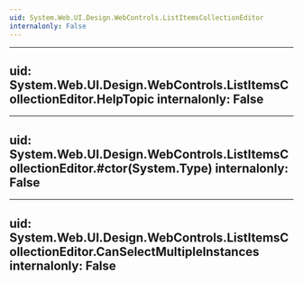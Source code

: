 ```yaml
---
uid: System.Web.UI.Design.WebControls.ListItemsCollectionEditor
internalonly: False
---
```


---
uid: System.Web.UI.Design.WebControls.ListItemsCollectionEditor.HelpTopic
internalonly: False
---

---
uid: System.Web.UI.Design.WebControls.ListItemsCollectionEditor.#ctor(System.Type)
internalonly: False
---

---
uid: System.Web.UI.Design.WebControls.ListItemsCollectionEditor.CanSelectMultipleInstances
internalonly: False
---
